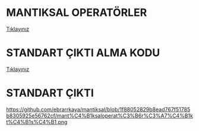 # MANTIKSAL OPERATÖRLER
<a href="https://github.com/ebrarrkaya/mantiksal/blob/591ce4c01870c7a1eeee9482664140ef7f4bbab8/Mant%C4%B1ksal%20Operat%C3%B6rler.md">Tıklayınız</a>

# STANDART ÇIKTI ALMA KODU
<a href="https://github.com/ebrarrkaya/mantiksal/blob/1f88052829b8ead767f51785b8305925e56762cf/mantik.py">Tıklayınız</a>

# STANDART ÇIKTI
https://github.com/ebrarrkaya/mantiksal/blob/1f88052829b8ead767f51785b8305925e56762cf/mant%C4%B1ksaloperat%C3%B6r%C3%A7%C4%B1kt%C4%B1s%C4%B1.png
